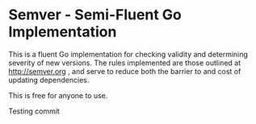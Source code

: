 # Semver - Semi-Fluent Go Implementation

This is a fluent Go implementation for checking validity and determining severity of new versions. The rules implemented are those outlined at http://semver.org , and serve to reduce both the barrier to and cost of updating dependencies.

This is free for anyone to use.

Testing commit